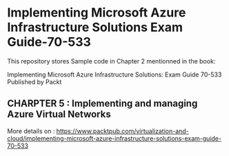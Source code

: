 # Implementing Microsoft Azure Infrastructure Solutions Exam Guide-70-533 
This repository stores Sample code in Chapter 2 mentionned in the book:

Implementing Microsoft Azure Infrastructure Solutions: Exam Guide 70-533 Published by Packt



## CHARPTER 5 : Implementing and managing Azure Virtual Networks




More details on : 
https://www.packtpub.com/virtualization-and-cloud/implementing-microsoft-azure-infrastructure-solutions-exam-guide-70-533
